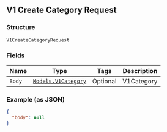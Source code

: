 ## V1 Create Category Request

### Structure

`V1CreateCategoryRequest`

### Fields

| Name | Type | Tags | Description |
|  --- | --- | --- | --- |
| `Body` | [`Models.V1Category`](/doc/models/v1-category.md) | Optional | V1Category |

### Example (as JSON)

```json
{
  "body": null
}
```


